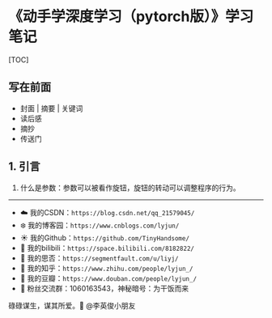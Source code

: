 # 《动手学深度学习（pytorch版）》学习笔记

[TOC]

## 写在前面

- 封面 | 摘要 | 关键词
- 读后感
- 摘抄
- 传送门

## 1. 引言

1. 什么是参数：参数可以被看作旋钮，旋钮的转动可以调整程序的行为。














------


- :cloud: 我的CSDN：`https://blog.csdn.net/qq_21579045/`
- :snowflake: 我的博客园：`https://www.cnblogs.com/lyjun/`
- :sunny: 我的Github：`https://github.com/TinyHandsome/`
- :rainbow: 我的bilibili：`https://space.bilibili.com/8182822/`
- :avocado: 我的思否：`https://segmentfault.com/u/liyj/`
- :tomato: 我的知乎：`https://www.zhihu.com/people/lyjun_/`
- :potato: 我的豆瓣：`https://www.douban.com/people/lyjun_/`
- :penguin: 粉丝交流群：1060163543，神秘暗号：为干饭而来

碌碌谋生，谋其所爱。:ocean:              @李英俊小朋友
